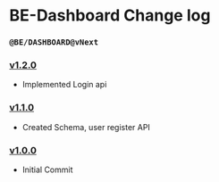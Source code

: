 # BE-Dashboard Change log

### `@BE/DASHBOARD@vNext`

### [v1.2.0](https://github.com/JMANIKANTA/BE-Dashboard/pull/2)

- Implemented Login api

### [v1.1.0](https://github.com/JMANIKANTA/BE-Dashboard/pull/2)

- Created Schema, user register API

### [v1.0.0](https://github.com/JMANIKANTA/BE-Dashboard/pull/1)

- Initial Commit
